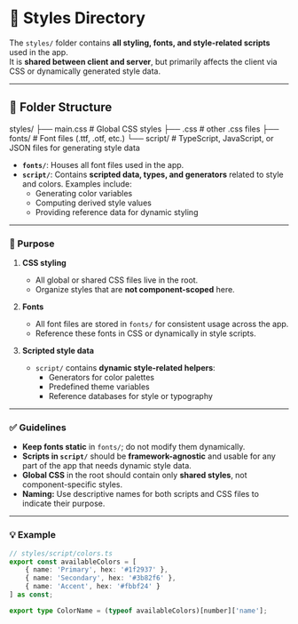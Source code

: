 # 🎨 Styles Directory

The `styles/` folder contains **all styling, fonts, and style-related scripts** used in the app.  
It is **shared between client and server**, but primarily affects the client via CSS or dynamically generated style data.

---

## 📂 Folder Structure

styles/
├── main.css # Global CSS styles
├── .css # other .css files
├── fonts/ # Font files (.ttf, .otf, etc.)
└── script/ # TypeScript, JavaScript, or JSON files for generating style data

- **`fonts/`**: Houses all font files used in the app.
- **`script/`**: Contains **scripted data, types, and generators** related to style and colors. Examples include:
  - Generating color variables
  - Computing derived style values
  - Providing reference data for dynamic styling

---

### 🎯 Purpose

1. **CSS styling**

   - All global or shared CSS files live in the root.
   - Organize styles that are **not component-scoped** here.

2. **Fonts**

   - All font files are stored in `fonts/` for consistent usage across the app.
   - Reference these fonts in CSS or dynamically in style scripts.

3. **Scripted style data**
   - `script/` contains **dynamic style-related helpers**:
     - Generators for color palettes
     - Predefined theme variables
     - Reference databases for style or typography

---

### ✅ Guidelines

- **Keep fonts static** in `fonts/`; do not modify them dynamically.
- **Scripts in `script/`** should be **framework-agnostic** and usable for any part of the app that needs dynamic style data.
- **Global CSS** in the root should contain only **shared styles**, not component-specific styles.
- **Naming:** Use descriptive names for both scripts and CSS files to indicate their purpose.

---

### 💡 Example

```ts
// styles/script/colors.ts
export const availableColors = [
	{ name: 'Primary', hex: '#1f2937' },
	{ name: 'Secondary', hex: '#3b82f6' },
	{ name: 'Accent', hex: '#fbbf24' }
] as const;

export type ColorName = (typeof availableColors)[number]['name'];
```
